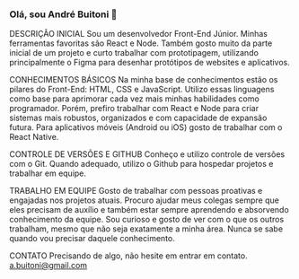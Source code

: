 ### Olá, sou André Buitoni 👋

DESCRIÇÃO INICIAL
Sou um desenvolvedor Front-End Júnior. Minhas ferramentas favoritas são React e Node. Também gosto muito da parte inicial de um projeto e curto trabalhar com prototipagem, utilizando principalmente o Figma para desenhar protótipos de websites e aplicativos.

CONHECIMENTOS BÁSICOS
Na minha base de conhecimentos estão os pilares do Front-End: HTML, CSS e JavaScript. Utilizo essas linguagens como base para aprimorar cada vez mais minhas habilidades como programador. Porém, prefiro trabalhar com React e Node para criar sistemas mais robustos, organizados e com capacidade de expansão futura. Para aplicativos móveis (Android ou iOS) gosto de trabalhar com o React Native.

CONTROLE DE VERSÕES E GITHUB
Conheço e utilizo controle de versões com o Git. Quando adequado, utilizo o Github para hospedar projetos e trabalhar em equipe.

TRABALHO EM EQUIPE
Gosto de trabalhar com pessoas proativas e engajadas nos projetos atuais. Procuro ajudar meus colegas sempre que eles precisam de auxílio e também estar sempre aprendendo e absorvendo conhecimento da equipe. Sou curioso e gosto de ver com o que os outros trabalham, mesmo que não seja exatamente a minha área. Nunca se sabe quando vou precisar daquele conhecimento.

CONTATO
Precisando de algo, não hesite em entrar em contato.
a.buitoni@gmail.com
